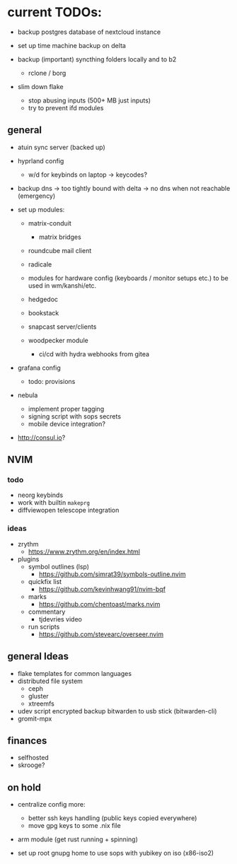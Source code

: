 # current TODOs:

- backup postgres database of nextcloud instance
- set up time machine backup on delta

- backup (important) syncthing folders locally and to b2
    - rclone / borg

- slim down flake
    - stop abusing inputs (500+ MB just inputs)
    - try to prevent ifd modules

## general

- atuin sync server (backed up)

- hyprland config
    - w/d for keybinds on laptop -> keycodes?

- backup dns -> too tightly bound with delta -> no dns when not reachable (emergency)

- set up modules:
    - matrix-conduit
        - matrix bridges

    - roundcube mail client
    - radicale

    - modules for hardware config (keyboards / monitor setups etc.) to be used in wm/kanshi/etc.

    - hedgedoc
    - bookstack
    - snapcast server/clients

    - woodpecker module
        - ci/cd with hydra webhooks from gitea

- grafana config
    - todo: provisions

- nebula
    - implement proper tagging
    - signing script with sops secrets
    - mobile device integration?

- http://consul.io?

## NVIM

### todo

- neorg keybinds
- work with builtin `makeprg`
- diffviewopen telescope integration

### ideas

- zrythm
    - https://www.zrythm.org/en/index.html
- plugins
    - symbol outlines (lsp)
        - https://github.com/simrat39/symbols-outline.nvim
    - quickfix list
        - https://github.com/kevinhwang91/nvim-bqf
    - marks
        - https://github.com/chentoast/marks.nvim
    - commentary
        - tjdevries video
    - run scripts
        - https://github.com/stevearc/overseer.nvim

## general Ideas

- flake templates for common languages
- distributed file system
    - ceph
    - gluster
    - xtreemfs
- udev script encrypted backup bitwarden to usb stick (bitwarden-cli)
- gromit-mpx

## finances

- selfhosted
- skrooge?

## on hold

- centralize config more:
    - better ssh keys handling (public keys copied everywhere)
    - move gpg keys to some .nix file

- arm module (get rust running + spinning)
- set up root gnupg home to use sops with yubikey on iso (x86-iso2)
